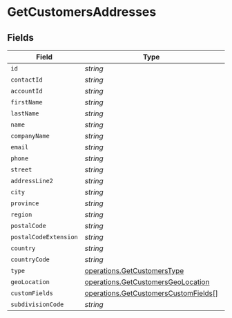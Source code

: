 # GetCustomersAddresses


## Fields

| Field                                                                                        | Type                                                                                         | Required                                                                                     | Description                                                                                  |
| -------------------------------------------------------------------------------------------- | -------------------------------------------------------------------------------------------- | -------------------------------------------------------------------------------------------- | -------------------------------------------------------------------------------------------- |
| `id`                                                                                         | *string*                                                                                     | :heavy_minus_sign:                                                                           | N/A                                                                                          |
| `contactId`                                                                                  | *string*                                                                                     | :heavy_minus_sign:                                                                           | N/A                                                                                          |
| `accountId`                                                                                  | *string*                                                                                     | :heavy_minus_sign:                                                                           | N/A                                                                                          |
| `firstName`                                                                                  | *string*                                                                                     | :heavy_minus_sign:                                                                           | N/A                                                                                          |
| `lastName`                                                                                   | *string*                                                                                     | :heavy_minus_sign:                                                                           | N/A                                                                                          |
| `name`                                                                                       | *string*                                                                                     | :heavy_minus_sign:                                                                           | N/A                                                                                          |
| `companyName`                                                                                | *string*                                                                                     | :heavy_minus_sign:                                                                           | N/A                                                                                          |
| `email`                                                                                      | *string*                                                                                     | :heavy_minus_sign:                                                                           | N/A                                                                                          |
| `phone`                                                                                      | *string*                                                                                     | :heavy_minus_sign:                                                                           | N/A                                                                                          |
| `street`                                                                                     | *string*                                                                                     | :heavy_minus_sign:                                                                           | N/A                                                                                          |
| `addressLine2`                                                                               | *string*                                                                                     | :heavy_minus_sign:                                                                           | N/A                                                                                          |
| `city`                                                                                       | *string*                                                                                     | :heavy_minus_sign:                                                                           | N/A                                                                                          |
| `province`                                                                                   | *string*                                                                                     | :heavy_minus_sign:                                                                           | N/A                                                                                          |
| `region`                                                                                     | *string*                                                                                     | :heavy_minus_sign:                                                                           | N/A                                                                                          |
| `postalCode`                                                                                 | *string*                                                                                     | :heavy_minus_sign:                                                                           | N/A                                                                                          |
| `postalCodeExtension`                                                                        | *string*                                                                                     | :heavy_minus_sign:                                                                           | N/A                                                                                          |
| `country`                                                                                    | *string*                                                                                     | :heavy_minus_sign:                                                                           | N/A                                                                                          |
| `countryCode`                                                                                | *string*                                                                                     | :heavy_minus_sign:                                                                           | N/A                                                                                          |
| `type`                                                                                       | [operations.GetCustomersType](../../models/operations/getcustomerstype.md)                   | :heavy_minus_sign:                                                                           | N/A                                                                                          |
| `geoLocation`                                                                                | [operations.GetCustomersGeoLocation](../../models/operations/getcustomersgeolocation.md)     | :heavy_minus_sign:                                                                           | N/A                                                                                          |
| `customFields`                                                                               | [operations.GetCustomersCustomFields](../../models/operations/getcustomerscustomfields.md)[] | :heavy_minus_sign:                                                                           | N/A                                                                                          |
| `subdivisionCode`                                                                            | *string*                                                                                     | :heavy_minus_sign:                                                                           | N/A                                                                                          |